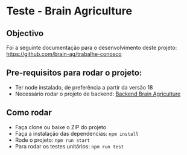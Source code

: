 # Teste - Brain Agriculture

## Objectivo

Foi a seguinte documentação para o desenvolvimento deste projeto:
https://github.com/brain-ag/trabalhe-conosco

## Pre-requisitos para rodar o projeto:

- Ter node instalado, de preferência a partir da versão 18
- Necessário rodar o projeto de backend: [Backend Brain Agriculture](https://github.com/StillFill/brain-culture-backend)

## Como rodar

- Faça clone ou baixe o ZIP do projeto
- Faça a instalação das dependencias: `npm install`
- Rode o projeto: `npm run start`
- Para rodar os testes unitários: `npm run test`

